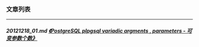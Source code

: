 ### 文章列表  
----  
##### 20121218_01.md   [《PostgreSQL plpgsql variadic argments , parameters - 可变参数个数》](20121218_01.md)  
